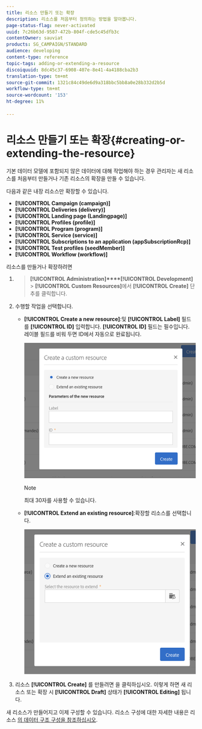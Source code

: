 ```yaml
---
title: 리소스 만들기 또는 확장
description: 리소스를 처음부터 정의하는 방법을 알아봅니다.
page-status-flag: never-activated
uuid: 7c26b63d-9587-472b-804f-cde5c45dfb3c
contentOwner: sauviat
products: SG_CAMPAIGN/STANDARD
audience: developing
content-type: reference
topic-tags: adding-or-extending-a-resource
discoiquuid: 8dc45c37-6908-407e-8e41-4a4188cba2b3
translation-type: tm+mt
source-git-commit: 1321c84c49de6d9a318bbc5bb8a0e28b332d2b5d
workflow-type: tm+mt
source-wordcount: '153'
ht-degree: 11%

---
```



# 리소스 만들기 또는 확장{#creating-or-extending-the-resource}

기본 데이터 모델에 포함되지 않은 데이터에 대해 작업해야 하는 경우 관리자는 새 리소스를 처음부터 만들거나 기존 리소스의 확장을 만들 수 있습니다.

다음과 같은 내장 리소스만 확장할 수 있습니다.

* **[!UICONTROL Campaign (campaign)]**
* **[!UICONTROL Deliveries (delivery)]**
* **[!UICONTROL Landing page (Landingpage)]**
* **[!UICONTROL Profiles (profile)]**
* **[!UICONTROL Program (program)]**
* **[!UICONTROL Service (service)]**
* **[!UICONTROL Subscriptions to an application (appSubscriptionRcp)]**
* **[!UICONTROL Test profiles (seedMember)]**
* **[!UICONTROL Workflow (workflow)]**

리소스를 만들거나 확장하려면

1. > **[!UICONTROL Administration]****[!UICONTROL Development]** > **[!UICONTROL Custom Resources]**&#x200B;에서 **[!UICONTROL Create]** 단추를 클릭합니다.
1. 수행할 작업을 선택합니다.

   * **[!UICONTROL Create a new resource]**:및 **[!UICONTROL Label]** 필드를 **[!UICONTROL ID]** 입력합니다. **[!UICONTROL ID]** 필드는 필수입니다. 레이블 필드를 비워 두면 ID에서 자동으로 완료됩니다.

      ![](assets/schema_extension_2.png)

      >[!NOTE]
      >
      >최대 30자를 사용할 수 있습니다.

   * **[!UICONTROL Extend an existing resource]**:확장할 리소스를 선택합니다.

      ![](assets/schema_extension_10.png)

1. 리소스 **[!UICONTROL Create]** 를 만들려면 을 클릭하십시오. 이렇게 하면 새 리소스 또는 확장 시 **[!UICONTROL Draft]** 상태가 **[!UICONTROL Editing]** 됩니다.

새 리소스가 만들어지고 이제 구성할 수 있습니다. 리소스 구성에 대한 자세한 내용은 리소스 [의 데이터 구조 구성을 참조하십시오](../../developing/using/configuring-the-resource-s-data-structure.md).
